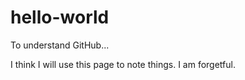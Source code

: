 # hello-world

To understand GitHub...

I think I will use this page to note things. I am forgetful.

